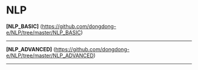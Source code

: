 # **NLP**

**[NLP_BASIC]** (https://github.com/dongdong-e/NLP/tree/master/NLP_BASIC)

---

**[NLP_ADVANCED]** (https://github.com/dongdong-e/NLP/tree/master/NLP_ADVANCED)

---

